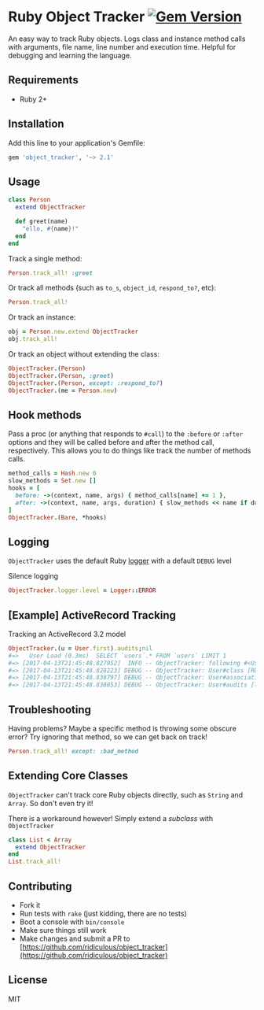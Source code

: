 # Ruby Object Tracker [![Gem Version](https://badge.fury.io/rb/object_tracker.svg)](http://badge.fury.io/rb/object_tracker)

An easy way to track Ruby objects. Logs class and instance method calls with arguments, file name, line number and 
execution time. Helpful for debugging and learning the language.

## Requirements

* Ruby 2+

## Installation

Add this line to your application's Gemfile:

```ruby
gem 'object_tracker', '~> 2.1'
```

## Usage

```ruby
class Person
  extend ObjectTracker

  def greet(name)
    "ello, #{name}!"
  end
end
```

Track a single method:

```ruby
Person.track_all! :greet
```

Or track all methods (such as `to_s`, `object_id`, `respond_to?`, etc):

```ruby
Person.track_all!
```

Or track an instance:

```ruby
obj = Person.new.extend ObjectTracker
obj.track_all!
```

Or track an object without extending the class:
```ruby
ObjectTracker.(Person)
ObjectTracker.(Person, :greet)
ObjectTracker.(Person, except: :respond_to?)
ObjectTracker.(me = Person.new)
```
## Hook methods

Pass a proc (or anything that responds to `#call`) to the `:before` or `:after` options and they will be called before and after the method call,
respectively. This allows you to do things like track the number of methods calls.

```ruby
method_calls = Hash.new 0
slow_methods = Set.new []
hooks = [
  before: ->(context, name, args) { method_calls[name] += 1 },
  after: ->(context, name, args, duration) { slow_methods << name if duration > 0.05 }
]
ObjectTracker.(Bare, *hooks)
```

## Logging

`ObjectTracker` uses the default Ruby [logger](http://ruby-doc.org/stdlib-2.4.1/libdoc/logger/rdoc/Logger.html) with a default `DEBUG` level

Silence logging

```ruby
ObjectTracker.logger.level = Logger::ERROR
```

## [Example] ActiveRecord Tracking

Tracking an ActiveRecord 3.2 model

```ruby
ObjectTracker.(u = User.first).audits;nil
#=>   User Load (0.3ms)  SELECT `users`.* FROM `users` LIMIT 1
#=> [2017-04-13T21:45:48.827952]  INFO -- ObjectTracker: following #<User:0x007f838d8cf560>
#=> [2017-04-13T21:45:48.828223] DEBUG -- ObjectTracker: User#class [RUBY CORE] (0.00000)
#=> [2017-04-13T21:45:48.838797] DEBUG -- ObjectTracker: User#association with [audits] [lib/active_record/associations.rb:155] (0.01073)
#=> [2017-04-13T21:45:48.838853] DEBUG -- ObjectTracker: User#audits [lib/active_record/associations/builder/association.rb:43] (0.01082)
```

## Troubleshooting

Having problems? Maybe a specific method is throwing some obscure error? Try ignoring that method, so we can get back on track!

```ruby
Person.track_all! except: :bad_method
```

## Extending Core Classes

`ObjectTracker` can't track core Ruby objects directly, such as `String` and `Array`. So don't even try it!

There is a workaround however! Simply extend a _subclass_ with `ObjectTracker`

```ruby
class List < Array
  extend ObjectTracker
end
List.track_all!
```

## Contributing

* Fork it
* Run tests with `rake` (just kidding, there are no tests)
* Boot a console with `bin/console`
* Make sure things still work
* Make changes and submit a PR to [https://github.com/ridiculous/object_tracker](https://github.com/ridiculous/object_tracker)

## License
MIT
